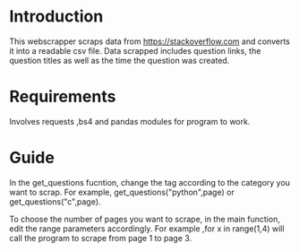 # Introduction 
This webscrapper scraps data from https://stackoverflow.com and converts it into a readable csv file. Data scrapped includes question links, the question titles as well as the time the question was created.
# Requirements
Involves requests ,bs4 and pandas modules for program to work.
# Guide
In the get_questions fucntion, change the tag according to the category you want to scrap. For example, get_questions("python",page) or get_questions("c",page).


To choose the number of pages you want to scrape, in the main function, edit the range parameters accordingly. For example ,for x in range(1,4) will call the program to scrape from page 1 to page 3.

